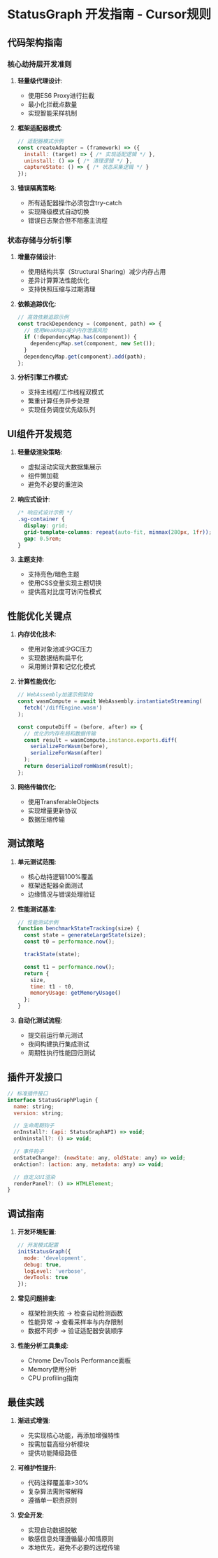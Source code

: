 # StatusGraph 开发指南 - Cursor规则

## 代码架构指南

### 核心劫持层开发准则

1. **轻量级代理设计**:
   - 使用ES6 Proxy进行拦截
   - 最小化拦截点数量
   - 实现智能采样机制

2. **框架适配器模式**:

   ```javascript
   // 适配器模式示例
   const createAdapter = (framework) => ({
     install: (target) => { /* 实现适配逻辑 */ },
     uninstall: () => { /* 清理逻辑 */ },
     captureState: () => { /* 状态采集逻辑 */ }
   });
   ```

3. **错误隔离策略**:
   - 所有适配器操作必须包含try-catch
   - 实现降级模式自动切换
   - 错误日志聚合但不阻塞主流程

### 状态存储与分析引擎

1. **增量存储设计**:
   - 使用结构共享（Structural Sharing）减少内存占用
   - 差异计算算法性能优化
   - 支持快照压缩与过期清理

2. **依赖追踪优化**:

   ```javascript
   // 高效依赖追踪示例
   const trackDependency = (component, path) => {
     // 使用WeakMap减少内存泄漏风险
     if (!dependencyMap.has(component)) {
       dependencyMap.set(component, new Set());
     }
     dependencyMap.get(component).add(path);
   };
   ```

3. **分析引擎工作模式**:
   - 支持主线程/工作线程双模式
   - 繁重计算任务异步处理
   - 实现任务调度优先级队列

## UI组件开发规范

1. **轻量级渲染策略**:
   - 虚拟滚动实现大数据集展示
   - 组件懒加载
   - 避免不必要的重渲染

2. **响应式设计**:

   ```css
   /* 响应式设计示例 */
   .sg-container {
     display: grid;
     grid-template-columns: repeat(auto-fit, minmax(280px, 1fr));
     gap: 0.5rem;
   }
   ```

3. **主题支持**:
   - 支持亮色/暗色主题
   - 使用CSS变量实现主题切换
   - 提供高对比度可访问性模式

## 性能优化关键点

1. **内存优化技术**:
   - 使用对象池减少GC压力
   - 实现数据结构扁平化
   - 采用懒计算和记忆化模式

2. **计算性能优化**:

   ```javascript
   // WebAssembly加速示例架构
   const wasmCompute = await WebAssembly.instantiateStreaming(
     fetch('/diffEngine.wasm')
   );

   const computeDiff = (before, after) => {
     // 优化的内存布局和数据传输
     const result = wasmCompute.instance.exports.diff(
       serializeForWasm(before),
       serializeForWasm(after)
     );
     return deserializeFromWasm(result);
   };
   ```

3. **网络传输优化**:
   - 使用TransferableObjects
   - 实现增量更新协议
   - 数据压缩传输

## 测试策略

1. **单元测试范围**:
   - 核心劫持逻辑100%覆盖
   - 框架适配器全面测试
   - 边缘情况与错误处理验证

2. **性能测试基准**:

   ```javascript
   // 性能测试示例
   function benchmarkStateTracking(size) {
     const state = generateLargeState(size);
     const t0 = performance.now();

     trackState(state);

     const t1 = performance.now();
     return {
       size,
       time: t1 - t0,
       memoryUsage: getMemoryUsage()
     };
   }
   ```

3. **自动化测试流程**:
   - 提交前运行单元测试
   - 夜间构建执行集成测试
   - 周期性执行性能回归测试

## 插件开发接口

```javascript
// 标准插件接口
interface StatusGraphPlugin {
  name: string;
  version: string;

  // 生命周期钩子
  onInstall?: (api: StatusGraphAPI) => void;
  onUninstall?: () => void;

  // 事件钩子
  onStateChange?: (newState: any, oldState: any) => void;
  onAction?: (action: any, metadata: any) => void;

  // 自定义UI渲染
  renderPanel?: () => HTMLElement;
}
```

## 调试指南

1. **开发环境配置**:

   ```javascript
   // 开发模式配置
   initStatusGraph({
     mode: 'development',
     debug: true,
     logLevel: 'verbose',
     devTools: true
   });
   ```

2. **常见问题排查**:
   - 框架检测失败 → 检查自动检测函数
   - 性能异常 → 查看采样率与内存限制
   - 数据不同步 → 验证适配器安装顺序

3. **性能分析工具集成**:
   - Chrome DevTools Performance面板
   - Memory使用分析
   - CPU profiling指南

## 最佳实践

1. **渐进式增强**:
   - 先实现核心功能，再添加增强特性
   - 按需加载高级分析模块
   - 提供功能降级路径

2. **可维护性提升**:
   - 代码注释覆盖率>30%
   - 复杂算法需附带解释
   - 遵循单一职责原则

3. **安全开发**:
   - 实现自动数据脱敏
   - 敏感信息处理遵循最小知情原则
   - 本地优先，避免不必要的远程传输
